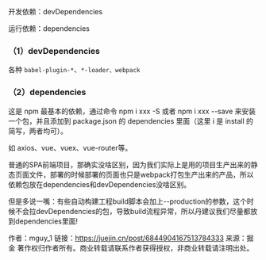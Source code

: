 开发依赖：devDependencies 

运行依赖：dependencies 

### （1）devDependencies 

各种 `babel-plugin-*`、`*-loader、webpack`

### （2）dependencies 

这是 npm 最基本的依赖，通过命令 npm i xxx -S 或者 npm i xxx --save 来安装一个包，并且添加到 package.json 的 dependencies 里面（这里 i 是 install 的简写，两者均可）。

如 axios、vue、vuex、vue-router等。





普通的SPA前端项目，那确实没啥区别，因为我们实际上是用的项目生产出来的静态页面文件，部署的时候部署的页面也只是webpack打包生产出来的产品，所以依赖包放在dependencies和devDependencies没啥区别。

但是多说一嘴：有些自动构建工程build脚本会加上--production的参数，这个时候不会拉devDependencies的包，导致build流程异常，所以丹建议我们尽量都放到dependencies里面!


作者：mguy_1
链接：https://juejin.cn/post/6844904167513784333
来源：掘金
著作权归作者所有。商业转载请联系作者获得授权，非商业转载请注明出处。